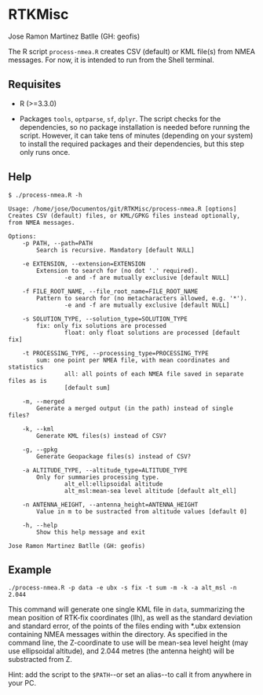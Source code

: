 # RTKMisc

Jose Ramon Martinez Batlle (GH: geofis)

The R script `process-nmea.R` creates CSV (default) or KML file(s) from NMEA messages. For now, it is intended to run from the Shell terminal.

## Requisites

- R (>=3.3.0)

- Packages `tools`, `optparse`, `sf`, `dplyr`. The script checks for the dependencies, so no package installation is needed before running the script. However, it can take tens of minutes (depending on your system) to install the required packages and their dependencies, but this step only runs once.

## Help

```
$ ./process-nmea.R -h

Usage: /home/jose/Documentos/git/RTKMisc/process-nmea.R [options]
Creates CSV (default) files, or KML/GPKG files instead optionally, from NMEA messages.
  
Options:
	-p PATH, --path=PATH
		Search is recursive. Mandatory [default NULL]

	-e EXTENSION, --extension=EXTENSION
		Extension to search for (no dot '.' required).
                -e and -f are mutually exclusive [default NULL]

	-f FILE_ROOT_NAME, --file_root_name=FILE_ROOT_NAME
		Pattern to search for (no metacharacters allowed, e.g. '*').
                -e and -f are mutually exclusive [default NULL]

	-s SOLUTION_TYPE, --solution_type=SOLUTION_TYPE
		fix: only fix solutions are processed
                float: only float solutions are processed [default fix]

	-t PROCESSING_TYPE, --processing_type=PROCESSING_TYPE
		sum: one point per NMEA file, with mean coordinates and statistics
                all: all points of each NMEA file saved in separate files as is
                [default sum]

	-m, --merged
		Generate a merged output (in the path) instead of single files?

	-k, --kml
		Generate KML files(s) instead of CSV?

	-g, --gpkg
		Generate Geopackage files(s) instead of CSV?

	-a ALTITUDE_TYPE, --altitude_type=ALTITUDE_TYPE
		Only for summaries processing type.
                alt_ell:ellipsoidal altitude
                alt_msl:mean-sea level altitude [default alt_ell]

	-n ANTENNA_HEIGHT, --antenna_height=ANTENNA_HEIGHT
		Value in m to be sustracted from altitude values [default 0]

	-h, --help
		Show this help message and exit

Jose Ramon Martinez Batlle (GH: geofis)
```

## Example

```
./process-nmea.R -p data -e ubx -s fix -t sum -m -k -a alt_msl -n 2.044
```

  This command will generate one single KML file in `data`,
  summarizing the mean position of RTK-fix coordinates (llh),
  as well as the standard deviation and standard error,
  of the points of the files ending with *.ubx extension
  containing NMEA messages within the directory. As specified
  in the command line, the Z-coordinate to use will be mean-sea
  level height (may use ellipsoidal altitude), and 2.044 metres
  (the antenna height) will be substracted from Z.


Hint: add the script to the `$PATH`--or set an alias--to call it from anywhere in your PC.
